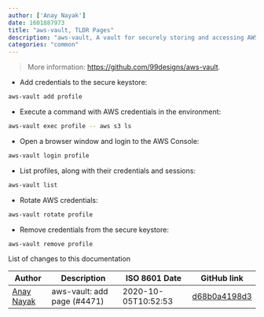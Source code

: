 ```yaml
---
author: ['Anay Nayak']
date: 1601887973
title: "aws-vault, TLDR Pages"
description: "aws-vault, A vault for securely storing and accessing AWS credentials in development environments."
categories: "common"
---
```

> More information: <https://github.com/99designs/aws-vault>.

- Add credentials to the secure keystore:

```bash
aws-vault add profile
```

- Execute a command with AWS credentials in the environment:

```bash
aws-vault exec profile -- aws s3 ls
```

- Open a browser window and login to the AWS Console:

```bash
aws-vault login profile
```

- List profiles, along with their credentials and sessions:

```bash
aws-vault list
```

- Rotate AWS credentials:

```bash
aws-vault rotate profile
```

- Remove credentials from the secure keystore:

```bash
aws-vault remove profile
```
List of changes to this documentation


Author | Description | ISO 8601 Date | GitHub link
------|-----|-----|-----
[Anay Nayak](mailto:anaynayak@users.noreply.github.com) | aws-vault: add page (#4471) | 2020-10-05T10:52:53 | [d68b0a4198d3](https://github.com/tldr-pages/tldr/commit/d68b0a4198d37f2e1910d858ebb641486466e71a)

